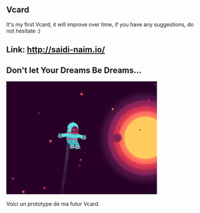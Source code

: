 ## Vcard 

It's my first Vcard, it will improve over time, if you have any suggestions, do not hesitate :)

## Link: http://saidi-naim.io/

## Don't let Your Dreams Be Dreams...
![Dream](./img/astroGif.gif "man in the space Dream")

Voici un prototype de ma futur Vcard.